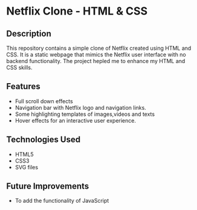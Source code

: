 # Netflix Clone - HTML & CSS

## Description

This repository contains a simple clone of Netflix created using HTML and CSS. It is a static webpage that mimics the Netflix user interface with no backend functionality. The project hepled me to enhance my HTML and CSS skills.


## Features

- Full scroll down effects
- Navigation bar with Netflix logo and navigation links.
- Some highlighting templates of images,videos and texts
- Hover effects for an interactive user experience.

## Technologies Used

- HTML5
- CSS3
- SVG files

## Future Improvements
- To add the functionality of JavaScript


